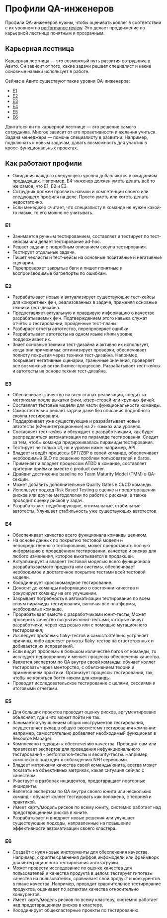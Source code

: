 # Профили QA-инженеров

Профили QA-инженеров нужны, чтобы оценивать коллег в соответствии с их уровнем на [performance review](goal-setting.md#performance-review). Это делает продвижение по карьерной лестнице понятным и прозрачным. 

## Карьерная лестница
Карьерная лестница — это возможный путь развития сотрудника в Авито. Он зависит от того, какие задачи решает специалист и какие основные навыки использует в работе.

Сейчас в Авито существуют такие уровни QA-инженеров:

- [Е1](#е1)
- [Е2](#е2)
- [Е3](#е3)
- [Е4](#е4)
- [Е5](#е5)
- [Е6](#е6)

Двигаться ли по карьерной лестнице — это решение самого сотрудника. Многое зависит от его проактивности и желания учиться. Задача менеджера — помочь специалисту в развитии. Например, подключать к новым задачам, давать возможность для участия в кросс-функциональных проектах.

## Как работают профили
- Ожидания каждого следующего уровня добавляются к ожиданиям предыдущих. Например, E4-инженер должен уметь делать всё то же самое, что E1, E2 и E3.
- Сотрудник должен проявить навыки и компетенции своего или следующего профиля на деле. Просто уметь или хотеть делать недостаточно.
- Если менеджер считает, что специалисту в команде не нужен какой-то навык, то его можно не учитывать.

### Е1
- Занимается ручным тестированием, составляет и тестирует по тест-кейсам или делает тестирование ad-hoc.
- Решает задачи с подробным описанием скоупа тестирования.
- Тестирует отдельные задачи.
- Пишет чеклисты и тест-кейсы на основные позитивные и негативные сценарии.
- Перепроверяет закрытые баги и пишет понятные и воспроизводимые багрепорты по ошибкам.

### Е2
- Разрабатывает новые и актуализирует существующие тест-кейсы для конкретных фич, реализованных в задаче, применяя основные техники тест-дизайна.
- Предоставляет актуальную и правдивую информацию о качестве разрабатываемых фич. Подтверждением этого навыка служат отчёты о тестировании, пройденные тест-планы.
- Разбирает отчёты автотестов, перепроверяет ошибки.
- Разрабатывает автотесты на одном языке и/или уровне, поддерживает их.
- Знает основные техники тест-дизайна и активно их использует, когда они применимы: оптимизирует проверки, обеспечивает полноту покрытия через техники тест-дизайна. Например, покрывает негативные сценарии, граничные значения, проверяет все возможные ветви бизнес-процессов. Разрабатывает тест-кейсы и автотесты на основе техник тест-дизайна.

### Е3
- Обеспечивает качество на всех этапах реализации, следит за метриками после выкатки фичи, юзер-сторей или крупных фичей.
- Составляет тестовые модели для части функциональности команды.
- Самостоятельно решает задачи даже без описания подробного скоупа тестирования.
- Поддерживает уже существующие и разрабатывает новые автотесты (e2e/интеграционные) на 2+ языках или уровнях.
- Составляет тест-кейсы и обсуждает с разработчиками, как будет распределяться автоматизация по пирамиде тестирования. Следит за тем, чтобы команда придерживалась пирамиды тестирования.
- Тестирует не только UI, но и уровни ниже: например, API.
- Владеет и ведёт процессы SPT/ZBP в своей команде, обеспечивает необходимый SLO по решению проблем пользователей и багов.
- Применяет и владеет процессом ATDD в команде, составляет критерии приёмки вместе с product owner.
- Драйвит достижение baseline по Team Maturity Model (TMM) в QA-секции.
- Может добавить дополнительные Quality Gates в CI/CD команды.
- Использует подход Risk Based Testing в оценке и предотвращении рисков или другие методологии по работе с рисками, а также проводит оценку рисков у задач.
- Разрабатывает недублирующие, оптимальные, стабильные автотесты. Улучшает стабильность уже существующих автотестов.

### Е4
- Обеспечивает качество всего функционала команды целиком.
- На основе данных по покрытию тестовой модели и непосредственного тестирования, может предоставить полную информацию о проведённом тестировании, качестве и рисках для любого изменения, которое выкатывается в продакшен.
- Актуализирует и владеет тестовой моделью всего функционала разрабатываемого продукта или системы, обеспечивает необходимое и достаточное покрытие тестами всей тестовой модели.
- Координирует кросскомандное тестирование.
- Доносит до команды информацию о состоянии качества и фокусирует команду на его улучшении.
- Закрывает потребность в автоматизации тестирования по всем слоям пирамиды тестирования, включая все платформы, необходимые команде.
- Прорабатывает вместе с разработчиками юнит-тесты; Может проверить качество покрытия юнит-тестами, которые пишут разработчики, через код ревью или с помощью мутационного тестирования;
- Исследует проблемы flaky-тестов и самостоятельно устраняет причины, либо адресует руткозы flaky-тестов на ответственных и добивается их исправлений.
- Если видит проблемы в большом количестве багов от команды, то исследует первопричину и меняет процессы обеспечения качества.
- Является экспертом по QA внутри своей команды: обучает коллег тестировать через менторство, с объяснением теории и применением практики. Организует процессы тестирования, так, чтобы не являться боттл-неком для команды.
- Проводит исследовательское тестирование с целями, сессиями и итоговыми отчётами.

### Е5
- Для больших проектов проводит оценку рисков, аргументировано объясняет, где и что может пойти не так.
- Занимается улучшением общих инструментов тестирования, осуществляет вклад в общую экосистему тестирования компании: например, самостоятельно добавляет необходимый функционал в Resource Manager.
- Комплексно подходит к обеспечению качества. Проводит сам или привлекает экспертов для проведения нефункционального тестирования - performance-тесты и security-тесты. Например, комплексно подходит к соблюдению NFR сервисами.
- Владеет метриками качества своей команды/юнита, всегда может показать на объективных метриках, какая ситуация сейчас с качеством.
- Участвует в разборах инцидентов, предотвращает повторные инциденты.
- Является экспертом по QA внутри своего юнита или нескольких команд - обучает коллег тестировать как положено, с теорией и практикой.
- Имеет карту/модель рисков по всему юниту, системно работает над предотвращением рисков в юните.
- Разрабатывает и внедряет новые решения или улучшает существующие подходы, направленные на повышение эффективности автоматизации своего кластера.

### Е6
- Создаёт с нуля новые инструменты для обеспечения качества. Например, скрипты сравнения диффов инфомодели или фреймворк для интеграционного тестирования автозагрузки.
- Может провести исследование по оценке качества для пользователей и качества продукта в целом: тестирует гипотезы качества на пользователях, сравнивает свой продукт и конкурентов в плане качества. Например, проводит сравнительное тестирование продуктов, оценивает по аспектам качества относительно конкурентов.
- Имеет карту/модель рисков по всему кластеру, системно работает над предотвращением рисков в кластере.
- Координирует общекластерные проекты по тестированию.
